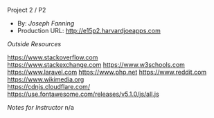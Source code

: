   Project 2 / P2 
+ By: *Joseph Fanning*  
+ Production URL: <http://e15p2.harvardjoeapps.com>  

*Outside Resources* 

https://www.stackoverflow.com  
https://www.stackexchange.com 
https://www.w3schools.com 
https://www.laravel.com 
https://www.php.net 
https://www.reddit.com 
https://www.wikimedia.org  
https://cdnjs.cloudflare.com/  
https://use.fontawesome.com/releases/v5.1.0/js/all.js 

*Notes for Instructor* 
n/a

 












